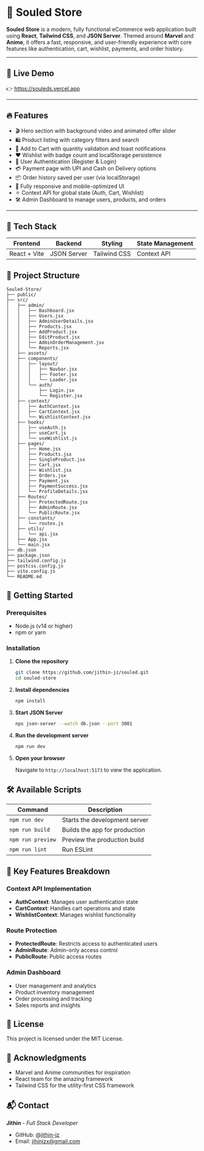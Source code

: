 # 🛒 Souled Store

**Souled Store** is a modern, fully functional eCommerce web application built using **React**, **Tailwind CSS**, and **JSON Server**. Themed around **Marvel** and **Anime**, it offers a fast, responsive, and user-friendly experience with core features like authentication, cart, wishlist, payments, and order history.

---

## 🚀 Live Demo

👉 https://souleds.vercel.app

---

## 🔥 Features

- 🎬 Hero section with background video and animated offer slider  
- 🛍️ Product listing with category filters and search  
- 🛒 Add to Cart with quantity validation and toast notifications  
- ❤️ Wishlist with badge count and localStorage persistence  
- 🔐 User Authentication (Register & Login)  
- 💳 Payment page with UPI and Cash on Delivery options  
- 📦 Order history saved per user (via localStorage)  
- 📱 Fully responsive and mobile-optimized UI  
- ⚛️ Context API for global state (Auth, Cart, Wishlist)  
- 🛠️ Admin Dashboard to manage users, products, and orders  

---

## 🧱 Tech Stack

| Frontend     | Backend      | Styling       | State Management |
|--------------|--------------|---------------|------------------|
| React + Vite | JSON Server  | Tailwind CSS  | Context API      |

## 📁 Project Structure

```
Souled-Store/
├── public/
├── src/
│   ├── admin/
│   │   ├── Dashboard.jsx
│   │   ├── Users.jsx
│   │   ├── AdminUserDetails.jsx
│   │   ├── Products.jsx
│   │   ├── AddProduct.jsx
│   │   ├── EditProduct.jsx
│   │   ├── AdminOrderManagement.jsx
│   │   └── Reports.jsx
│   ├── assets/
│   ├── components/
│   │   ├── layout/
│   │   │   ├── Navbar.jsx
│   │   │   ├── Footer.jsx
│   │   │   └── Loader.jsx
│   │   └── auth/
│   │       ├── Login.jsx
│   │       └── Register.jsx
│   ├── context/
│   │   ├── AuthContext.jsx
│   │   ├── CartContext.jsx
│   │   └── WishlistContext.jsx
│   ├── hooks/
│   │   ├── useAuth.js
│   │   ├── useCart.js
│   │   └── useWishlist.js
│   ├── pages/
│   │   ├── Home.jsx
│   │   ├── Products.jsx
│   │   ├── SingleProduct.jsx
│   │   ├── Cart.jsx
│   │   ├── Wishlist.jsx
│   │   ├── Orders.jsx
│   │   ├── Payment.jsx
│   │   ├── PaymentSuccess.jsx
│   │   └── ProfileDetails.jsx
│   ├── Routes/
│   │   ├── ProtectedRoute.jsx
│   │   ├── AdminRoute.jsx
│   │   └── PublicRoute.jsx
│   ├── constants/
│   │   └── routes.js
│   ├── utils/
│   │   └── api.jsx
│   ├── App.jsx
│   └── main.jsx
├── db.json
├── package.json
├── tailwind.config.js
├── postcss.config.js
├── vite.config.js
└── README.md
```

## 🚀 Getting Started

### Prerequisites

- Node.js (v14 or higher)
- npm or yarn

### Installation

1. **Clone the repository**
   ```bash
   git clone https://github.com/jithin-jz/souled.git
   cd souled-store
   ```

2. **Install dependencies**
   ```bash
   npm install
   ```

3. **Start JSON Server**
   ```bash
   npx json-server --watch db.json --port 3001
   ```

4. **Run the development server**
   ```bash
   npm run dev
   ```

5. **Open your browser**
   
   Navigate to `http://localhost:5173` to view the application.

## 🛠️ Available Scripts

| Command | Description |
|---------|-------------|
| `npm run dev` | Starts the development server |
| `npm run build` | Builds the app for production |
| `npm run preview` | Preview the production build |
| `npm run lint` | Run ESLint |

## 🌟 Key Features Breakdown

### Context API Implementation
- **AuthContext**: Manages user authentication state
- **CartContext**: Handles cart operations and state
- **WishlistContext**: Manages wishlist functionality

### Route Protection
- **ProtectedRoute**: Restricts access to authenticated users
- **AdminRoute**: Admin-only access control
- **PublicRoute**: Public access routes

### Admin Dashboard
- User management and analytics
- Product inventory management
- Order processing and tracking
- Sales reports and insights

## 📄 License

This project is licensed under the MIT License.

## 🙏 Acknowledgments

- Marvel and Anime communities for inspiration
- React team for the amazing framework
- Tailwind CSS for the utility-first CSS framework

## 📬 Contact

**Jithin** - *Full Stack Developer*

- GitHub: [@jithin-jz](https://github.com/jithin-jz)
- Email: jihinjzx@gmail.com
